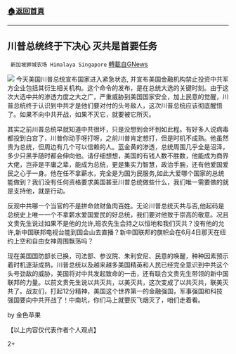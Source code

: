 ###  [:house:返回首頁](https://github.com/ourhimalayas/txt)
---

## 川普总统终于下决心 灭共是首要任务
` 新加坡狮城农场 Himalaya Singapore` [轉載自GNews](https://gnews.org/zh-hans/557058/)

![]()![](https://gnews-media-offload.s3.amazonaws.com/wp-content/uploads/2020/11/13232800/trump.png)
今天美国川普总统宣布国家进入紧急状态, 并宣布美国金融机构禁止投资中共军方企业包括其衍生相关机构。这个命令的发布，是在总统大选的关键时刻。由于这次大选中共的渗透力度之大之广，严重威胁到美国国家安全，加上民意的觉醒，川普总统终于认识到中共才是他们要对付的头号敌人，这次川普总统应该彻底醒悟了。如果不向中共开战，如果不灭它，就要被它所灭。

其实之前川普总统早就知道中共很坏，只是没想到会坏到如此程。有好多人说病毒都投到白宫了，川普你动手呀打呀，之前川普肯定想打，但是时机不成熟。他虽然贵为总统，但周边有几个可以信赖的人。蓝金黄的渗透，总统周围几乎全是沼泽，多少只黑手随时都会伸向他。请仔细想想，美国的有钱人数不胜数，他能成为商界大佬，岂非是平庸之辈，能成为总统，更是集实力智慧，政治手腕，还有他爱国爱民之心于一身。他在任不拿薪水，完全是为国为民服务,如此大爱哪个国家的总统能做到？我们没有任何资格要求美国甚至川普总统做些什么，我们唯一需要做的就是支持他，就是行动。

反观中共哪一个当官的不是拼命敛财鱼肉百姓。无论川普总统灭共与否,他起码是总统史上唯一一个不拿薪水爱国爱民的好总统，我们要对他致于崇高的敬意。况且文贵先生说过如果不是他的允许,班农先生会持之以恒地和我们灭共？没有他的允许,新中国联邦电视台能到国会山去直播？新中国联邦的旗帜会在6月4日那天在纽约上空和自由女神周围飘荡吗？

现在美国国防部长已换，司法部、参议院、朱利安尼、民意的唤醒，种种因素预示着时机逐渐成熟，川普总统以及越来越多美国精英和人民已经完全意识到中共这个头号劲敌的威胁，美国将对中共发起致命的一击，还有联合文贵先生带领的新中国联邦的力量。以前文贵先生说以共灭共，以美灭共，这次变成了以共灭共，联美灭共了。战友们，打起12分精神，美国这个世界第一的金融强国，军事强国和科技强国要向中共开战了！中南坑，你们马上就要灰飞烟灭了，咱们走着看。

by 金色苹果

【以上内容仅代表作者个人观点】

2+
